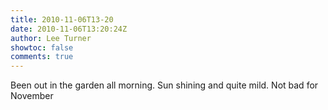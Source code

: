 ```yaml
---
title: 2010-11-06T13-20
date: 2010-11-06T13:20:24Z
author: Lee Turner
showtoc: false
comments: true
---
```


Been out in the garden all morning.  Sun shining and quite mild.  Not bad for November

